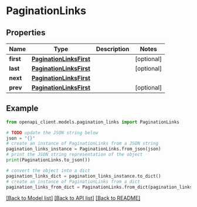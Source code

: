 # PaginationLinks


## Properties

Name | Type | Description | Notes
------------ | ------------- | ------------- | -------------
**first** | [**PaginationLinksFirst**](PaginationLinksFirst.md) |  | [optional] 
**last** | [**PaginationLinksFirst**](PaginationLinksFirst.md) |  | [optional] 
**next** | [**PaginationLinksFirst**](PaginationLinksFirst.md) |  | 
**prev** | [**PaginationLinksFirst**](PaginationLinksFirst.md) |  | [optional] 

## Example

```python
from openapi_client.models.pagination_links import PaginationLinks

# TODO update the JSON string below
json = "{}"
# create an instance of PaginationLinks from a JSON string
pagination_links_instance = PaginationLinks.from_json(json)
# print the JSON string representation of the object
print(PaginationLinks.to_json())

# convert the object into a dict
pagination_links_dict = pagination_links_instance.to_dict()
# create an instance of PaginationLinks from a dict
pagination_links_from_dict = PaginationLinks.from_dict(pagination_links_dict)
```
[[Back to Model list]](../README.md#documentation-for-models) [[Back to API list]](../README.md#documentation-for-api-endpoints) [[Back to README]](../README.md)


